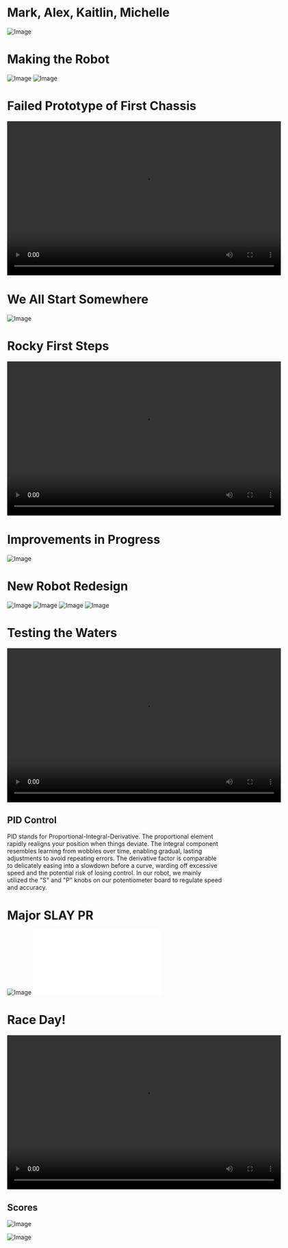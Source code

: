 # Mark, Alex, Kaitlin, Michelle
![Image](GroupPhoto.jpg)

# Making the Robot
![Image](Assembly1.jpeg)
![Image](Assembly2.jpeg)

# Failed Prototype of First Chassis
<video width="640" height="360" controls>
  <source src="FirstChassi.mp4" type="video/mp4">
  Your browser does not support the video tag.
</video>

# We All Start Somewhere
![Image](Prototype.jpeg)

# Rocky First Steps
<video width="640" height="360" controls>
  <source src="PrototypeVid.mp4" type="video/mp4">
  Your browser does not support the video tag.
</video>

# Improvements in Progress
![Image](GroupWorkPhoto.jpeg)

# New Robot Redesign
![Image](NewChassi1.png)
![Image](FinalRobot.jpeg)
![Image](FinalRobotGlow.jpeg)
![Image](RobotDiagram.png)

# Testing the Waters
<video width="640" height="360" controls>
  <source src="FinalRobotTest.mp4" type="video/mp4">
  Your browser does not support the video tag.
</video>

## PID Control
PID stands for Proportional-Integral-Derivative. The proportional element rapidly realigns your position when things deviate. The integral component resembles learning from wobbles over time, enabling gradual, lasting adjustments to avoid repeating errors. The derivative factor is comparable to delicately easing into a slowdown before a curve, warding off excessive speed and the potential risk of losing control. In our robot, we mainly utilized the "S" and "P" knobs on our potentiometer board to regulate speed and accuracy.

# Major SLAY PR
![Image](MajorSlay.jpeg)
![Image](Poster.pdf)

# Race Day!
<video width="640" height="360" controls>
  <source src="RaceDay2.mp4" type="video/mp4">
  Your browser does not support the video tag.
</video>

## Scores
![Image](SCORES.png)



![Image]()
